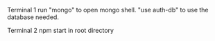 Terminal 1
run "mongo" to open mongo shell.
"use auth-db" to use the database needed.

Terminal 2
npm start in root directory


